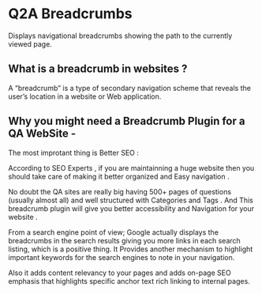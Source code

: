 Q2A Breadcrumbs
=====================

Displays navigational breadcrumbs showing the path to the currently viewed page.

What is a breadcrumb in websites ?
-----------

A “breadcrumb” is a type of secondary navigation scheme that reveals the user’s location in a website or Web application.
 
Why you might need a Breadcrumb Plugin for a QA WebSite - 
-----------

The most improtant thing is Better SEO : 
 
According to SEO Experts , if you are maintainning a huge website then you should take care of making it better organized and Easy navigation .

No doubt the QA sites are really big having 500+ pages of questions (usually almost all) and well structured with Categories and Tags . And This breadcrumb plugin will give you better accessibility and Navigation for your website . 
 
From a search engine point of view; Google actually displays the breadcrumbs in the search results giving you more links in each search listing, which is a positive thing. It Provides another mechanism to highlight important keywords for the search engines to note in your navigation.
 
Also it adds content relevancy to your pages and adds on-page SEO emphasis that highlights specific anchor text rich linking to internal pages.
